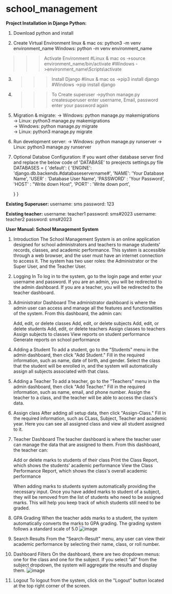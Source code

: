 # school_management
<b>Project Installation in Django Python:</b>

1. Download python and install

2. Create Virtual Environment
linux & mac os: python3 -m venv environment_name
Windows: python -m venv environment_name
  
  >>>Activate Environment
  #Linux & mac os
  ->source environment_name/bin/activate
  #Windows
  ->environment_name\Scripts\activate
  
3. >>>Install Django
 #linux & mac os
 ->pip3 install django
 #Windows
 ->pip install django
 
4. >>>To Create superuser 
->python manage.py createsuperuser
	enter username, Email, password
	enter your password again
  
5. Migration & migrate:
-> Windows: python manage.py makemigrations<br />
-> Linux: python3 manage.py makemigrations<br />
-> Windows: python manage.py migrate<br />
-> Linux: python3 manage.py migrate

6. Run development server:
-> Windows: python manage.py runserver
-> Linux: python3 manage.py runserver

7. Optional Databse Configuration:
  If you want other database server find and replace the below code of 'DATABASE' to preojects settings.py file
  DATABASES = {
    'default': {
        'ENGINE': 'django.db.backends.#databaseservername#',
        'NAME': 'Your Database Name',
        'USER' : 'Database User Name',
        'PASSWORD' : 'Your Password',
        'HOST' : "Write down Host",
        'PORT' : 'Write down port',
                
    }
  }
  

<b>Existing Superuser:</b>
username: sms
password: 123

<b>Existing teacher:</b>
username: teacher1
password: sms#2023
username: teacher2
password: sms#2023


<b>User Manual: School Management System</b>

1. Introduction
   The School Management System is an online application designed for school administrators and teachers to manage students' records, classes, and academic performance. This system is accessible through a web browser, and the user must have an internet connection to access it. The system has two user roles: the Administrator or the Super User, and the Teacher User.

2. Logging In
   To log in to the system, go to the login page and enter your username and password. If you are an admin, you will be redirected to the admin dashboard. If you are a teacher, you will be redirected to the teacher dashboard.

3. Administrator Dashboard
   The administrator dashboard is where the admin user can access and manage all the features and functionalities of the system. From this dashboard, the admin can:

   Add, edit, or delete classes
   Add, edit, or delete subjects
   Add, edit, or delete students
   Add, edit, or delete teachers
   Assign classes to teachers
   Assign subjects to classes
   View reports on student performance
   Generate reports on school performance
   
4. Adding a Student
   To add a student, go to the "Students" menu in the admin dashboard, then click "Add Student." 
   Fill in the required information, such as name, date of birth, and gender. 
   Select the class that the student will be enrolled in, and the system will automatically assign all subjects associated with that class.

5. Adding a Teacher
   To add a teacher, go to the "Teachers" menu in the admin dashboard, then click "Add Teacher."
   Fill in the required information, such as name, email, and phone number. Assign the teacher to a class, and the teacher will be able to access the class's data.
   
6. Assign class
   After adding all setup data, then click "Assign-Class."
   Fill in the required information, such as CLass, Subject, Teacher and academic year. Here you can see all assigned class and view all student assigned to it.    

7. Teacher Dashboard
   The teacher dashboard is where the teacher user can manage the data that are assigned to them. From this dashboard, the teacher can:

   Add or delete marks to students of their class
   Print the Class Report, which shows the students' academic performance
   View the Class Performance Report, which shows the class's overall academic performance
   
   When adding marks to students system automatically providing the necessary input. 
   Once you have added marks to student of a subject, they will be removed from the list of students who need to be assigned marks.
   This will help you keep track of which students still need to be graded.

8. GPA Grading
   When the teacher adds marks to a student, the system automatically converts the marks to GPA grading. The grading system follows a standard scale of 5.0
   ![image](https://user-images.githubusercontent.com/43902599/224626999-82c12bbf-26bd-4e85-8ec5-24ce05c002b1.png)



9. Search Results
   From the "Search-Result" menu, any user can view their academic performance by selecting their name, class, or roll number.

10. Dashboard Filters
   On the dashboard, there are two dropdown menus: one for the class and one for the subject. 
   If you select "all" from the subject dropdown, the system will aggregate the results and display them.
  ![image](https://user-images.githubusercontent.com/43902599/224623739-d4707ad9-42b2-486e-810f-9405768c8b8b.png)


11. Logout
   To logout from the system, click on the "Logout" button located at the top right corner of the screen.
